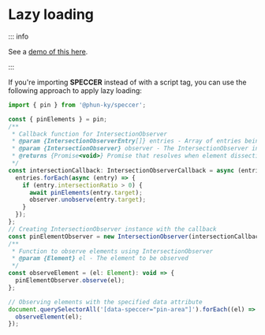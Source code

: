 # Lazy loading

::: info

See a [demo of this here](https://codepen.io/phun-ky/full/VwRRLyY).

:::

If you're importing **SPECCER** instead of with a script tag, you can use the
following approach to apply lazy loading:

```javascript
import { pin } from '@phun-ky/speccer';

const { pinElements } = pin;
/**
 * Callback function for IntersectionObserver
 * @param {IntersectionObserverEntry[]} entries - Array of entries being observed
 * @param {IntersectionObserver} observer - The IntersectionObserver instance
 * @returns {Promise<void>} Promise that resolves when element dissection is complete
 */
const intersectionCallback: IntersectionObserverCallback = async (entries, observer) => {
  entries.forEach(async (entry) => {
    if (entry.intersectionRatio > 0) {
      await pinElements(entry.target);
      observer.unobserve(entry.target);
    }
  });
};
// Creating IntersectionObserver instance with the callback
const pinElementObserver = new IntersectionObserver(intersectionCallback);
/**
 * Function to observe elements using IntersectionObserver
 * @param {Element} el - The element to be observed
 */
const observeElement = (el: Element): void => {
  pinElementObserver.observe(el);
};

// Observing elements with the specified data attribute
document.querySelectorAll('[data-speccer="pin-area"]').forEach((el) => {
  observeElement(el);
});
```
